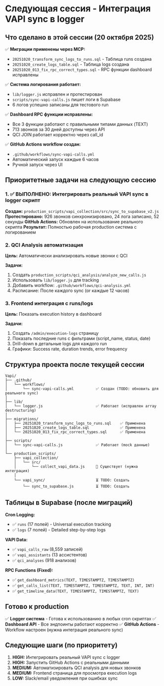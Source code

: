 # Следующая сессия - Интеграция VAPI sync в logger

## Что сделано в этой сессии (20 октября 2025)

✅ **Миграции применены через MCP:**
- `20251020_transform_sync_logs_to_runs.sql` - Таблица runs создана
- `20251020_create_logs_table.sql` - Таблица logs создана
- `20251020_013_fix_rpc_correct_types.sql` - RPC функции dashboard исправлены

✅ **Система логирования работает:**
- `lib/logger.js` исправлен и протестирован
- `scripts/sync-vapi-calls.js` пишет логи в Supabase
- 6 логов успешно записаны для тестового run

✅ **Dashboard RPC функции исправлены:**
- Все 3 функции работают с правильными типами данных (TEXT)
- 713 звонков за 30 дней доступны через API
- QCI JOIN работает корректно через call_id

✅ **GitHub Actions workflow создан:**
- `.github/workflows/sync-vapi-calls.yml`
- Автоматический запуск каждые 6 часов
- Ручной запуск через UI

## Приоритетные задачи на следующую сессию

### 1. ✅ ВЫПОЛНЕНО: Интегрировать реальный VAPI sync в logger скрипт

**Создан:** `production_scripts/vapi_collection/src/sync_to_supabase_v2.js`
**Протестировано:** 926 звонков синхронизировано, 24 лога записано, 52 секунды
**GitHub Actions:** Обновлен на использование реального скрипта
**Результат:** Полностью рабочая production система с логированием

### 2. QCI Analysis автоматизация

**Цель:** Автоматически анализировать новые звонки с QCI

**Задачи:**
1. Создать `production_scripts/qci_analysis/analyze_new_calls.js`
2. Использовать `lib/logger.js` для tracking
3. Добавить workflow: `.github/workflows/qci-analysis.yml`
4. Расписание: После каждого sync (or каждые 12 часов)

### 3. Frontend интеграция с runs/logs

**Цель:** Показать execution history в dashboard

**Задачи:**
1. Создать `/admin/execution-logs` страницу
2. Показать последние runs с фильтрами (script_name, status, date)
3. Drill-down в детальные logs для каждого run
4. Графики: Success rate, duration trends, error frequency

## Структура проекта после текущей сессии

```
Vapi/
├── .github/
│   └── workflows/
│       └── sync-vapi-calls.yml          ✅ Создан (TODO: обновить для реального sync)
│
├── lib/
│   └── logger.js                        ✅ Работает (исправлен array destructuring)
│
├── migrations/
│   ├── 20251020_transform_sync_logs_to_runs.sql    ✅ Применена
│   ├── 20251020_create_logs_table.sql              ✅ Применена
│   └── 20251020_013_fix_rpc_correct_types.sql      ✅ Применена
│
├── scripts/
│   └── sync-vapi-calls.js               ✅ Работает (mock данные)
│
└── production_scripts/
    ├── vapi_collection/
    │   └── src/
    │       └── collect_vapi_data.js     📝 Существует (нужна интеграция)
    │
    └── vapi_sync/                       ⏳ TODO: Создать
        └── sync_to_supabase.js          ⏳ TODO: Создать
```

## Таблицы в Supabase (после миграций)

**Cron Logging:**
- ✅ `runs` (17 полей) - Universal execution tracking
- ✅ `logs` (7 полей) - Detailed step-by-step logs

**VAPI Data:**
- ✅ `vapi_calls_raw` (8,559 записей)
- ✅ `vapi_assistants` (13 ассистентов)
- ✅ `qci_analyses` (918 анализов)

**RPC Functions (Fixed):**
- ✅ `get_dashboard_metrics(TEXT, TIMESTAMPTZ, TIMESTAMPTZ)`
- ✅ `get_calls_list(TEXT, TIMESTAMPTZ, TIMESTAMPTZ, TEXT, INT, INT)`
- ✅ `get_timeline_data(TEXT, TIMESTAMPTZ, TIMESTAMPTZ, TEXT)`

## Готово к production

✅ **Logger система** - Готова к использованию в любых cron скриптах
✅ **Dashboard API** - Все эндпоинты работают корректно
✅ **GitHub Actions** - Workflow настроен (нужна интеграция реального sync)

## Следующие шаги (по приоритету)

1. **HIGH:** Интегрировать реальный VAPI sync с logger
2. **HIGH:** Запустить GitHub Actions с реальными данными
3. **MEDIUM:** Автоматизировать QCI analysis для новых звонков
4. **MEDIUM:** Frontend страница для просмотра execution logs
5. **LOW:** Slack/email уведомления при ошибках sync
